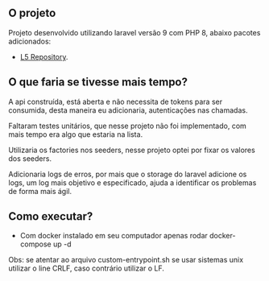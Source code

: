 
## O projeto

Projeto desenvolvido utilizando laravel versão 9 com PHP 8, abaixo pacotes adicionados:

- [L5 Repository](https://github.com/andersao/l5-repository).


## O que faria se tivesse mais tempo?

A api construída, está aberta e não necessita de tokens para ser consumida, desta maneira eu adicionaria, autenticações nas chamadas.

Faltaram testes unitários, que nesse projeto não foi implementado, com mais tempo era algo que estaria na lista.

Utilizaria os factories nos seeders, nesse projeto optei por fixar os valores dos seeders.

Adicionaria logs de erros, por mais que o storage do laravel adicione os logs, um log mais objetivo e especificado, ajuda a identificar os problemas de forma mais ágil.

## Como executar?

- Com docker instalado em seu computador apenas rodar docker-compose up -d

Obs: se atentar ao arquivo custom-entrypoint.sh se usar sistemas unix utilizar o line CRLF, caso contrário utilizar o LF.